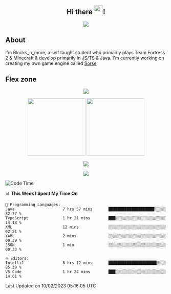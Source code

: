 <h2 align="center">
  Hi there <img src="https://media.giphy.com/media/hvRJCLFzcasrR4ia7z/giphy.gif" width="28">!
</h2>

<p align="center">
  <img src="https://forthebadge.com/images/badges/0-percent-optimized.svg">
</p>

## About
I'm Blocks_n_more, a self taught student who primairly plays Team Fortress 2 & Minecraft & develop primarily in JS/TS & Java. I'm currently working on creating my own game engine called [Sorse](https://github.com/Wave-Studio/sorse2)

## Flex zone
<p align="center">
 <img src="https://github-profile-summary-cards.vercel.app/api/cards/profile-details?username=Blocksnmore&theme=github_dark">
</p>
<p align="center">
 <img height="180em" src="https://github-readme-stats-git-masterrstaa-rickstaa.vercel.app/api?username=Blocksnmore&show_icons=true&theme=dark&hide_border=true">
 <img height="180em" src="https://github-readme-stats-git-masterrstaa-rickstaa.vercel.app/api/top-langs/?username=Blocksnmore&layout=compact&theme=dark&hide_border=true"> 
</p>
<p align="center">
 <img src="https://github-readme-streak-stats.herokuapp.com/?user=Blocksnmore&theme=dark&hide_border=true">
</p>
<p align="center">
 <img src="https://github-readme-activity-graph.cyclic.app/graph?username=Blocksnmore&theme=github&hide_border=true"> 
</p>

<!--START_SECTION:waka-->
![Code Time](http://img.shields.io/badge/Code%20Time-457%20hrs%202%20mins-blue)

📊 **This Week I Spent My Time On** 

```text
💬 Programming Languages: 
Java                     7 hrs 57 mins       ████████████████████░░░░░   82.77 % 
TypeScript               1 hr 21 mins        ███░░░░░░░░░░░░░░░░░░░░░░   14.18 % 
XML                      12 mins             ░░░░░░░░░░░░░░░░░░░░░░░░░   02.21 % 
YAML                     2 mins              ░░░░░░░░░░░░░░░░░░░░░░░░░   00.39 % 
JSON                     1 min               ░░░░░░░░░░░░░░░░░░░░░░░░░   00.33 % 

🔥 Editors: 
IntelliJ                 8 hrs 12 mins       █████████████████████░░░░   85.39 % 
VS Code                  1 hr 24 mins        ███░░░░░░░░░░░░░░░░░░░░░░   14.61 % 

```


 Last Updated on 10/02/2023 05:16:05 UTC
<!--END_SECTION:waka-->
